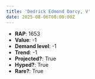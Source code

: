 ```yaml
---
title: 'Dedrick Edmond Darcy, V'
date: 2025-08-06T00:00:00Z
---
```

- **RAP**: 1653
- **Value**: -1
- **Demand level**: -1
- **Trend**: -1
- **Projected?**: True
- **Hyped?**: True
- **Rare?**: True
